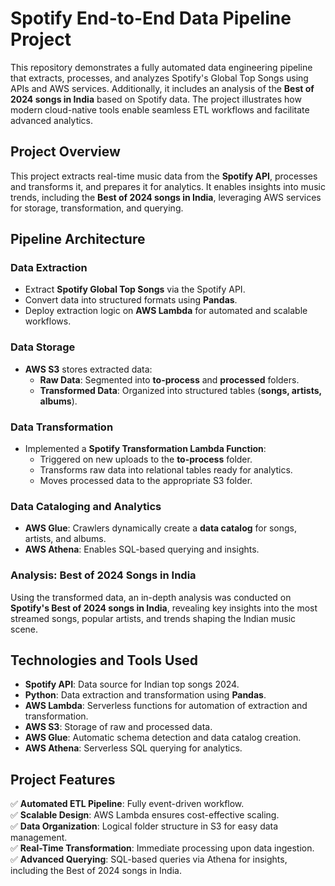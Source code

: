 # Spotify End-to-End Data Pipeline Project  

This repository demonstrates a fully automated data engineering pipeline that extracts, processes, and analyzes Spotify's Global Top Songs using APIs and AWS services. Additionally, it includes an analysis of the **Best of 2024 songs in India** based on Spotify data. The project illustrates how modern cloud-native tools enable seamless ETL workflows and facilitate advanced analytics.  

## Project Overview  

This project extracts real-time music data from the **Spotify API**, processes and transforms it, and prepares it for analytics. It enables insights into music trends, including the **Best of 2024 songs in India**, leveraging AWS services for storage, transformation, and querying.  

## Pipeline Architecture  

### **Data Extraction**  
- Extract **Spotify Global Top Songs** via the Spotify API.  
- Convert data into structured formats using **Pandas**.  
- Deploy extraction logic on **AWS Lambda** for automated and scalable workflows.  

### **Data Storage**  
- **AWS S3** stores extracted data:  
  - **Raw Data**: Segmented into **to-process** and **processed** folders.  
  - **Transformed Data**: Organized into structured tables (**songs, artists, albums**).  

### **Data Transformation**  
- Implemented a **Spotify Transformation Lambda Function**:  
  - Triggered on new uploads to the **to-process** folder.  
  - Transforms raw data into relational tables ready for analytics.  
  - Moves processed data to the appropriate S3 folder.  

### **Data Cataloging and Analytics**  
- **AWS Glue**: Crawlers dynamically create a **data catalog** for songs, artists, and albums.  
- **AWS Athena**: Enables SQL-based querying and insights.  

### **Analysis: Best of 2024 Songs in India**  
Using the transformed data, an in-depth analysis was conducted on **Spotify's Best of 2024 songs in India**, revealing key insights into the most streamed songs, popular artists, and trends shaping the Indian music scene.  

## Technologies and Tools Used  
- **Spotify API**: Data source for Indian top songs 2024.  
- **Python**: Data extraction and transformation using **Pandas**.  
- **AWS Lambda**: Serverless functions for automation of extraction and transformation.  
- **AWS S3**: Storage of raw and processed data.  
- **AWS Glue**: Automatic schema detection and data catalog creation.  
- **AWS Athena**: Serverless SQL querying for analytics.  

## Project Features  
✅ **Automated ETL Pipeline**: Fully event-driven workflow.  
✅ **Scalable Design**: AWS Lambda ensures cost-effective scaling.  
✅ **Data Organization**: Logical folder structure in S3 for easy data management.  
✅ **Real-Time Transformation**: Immediate processing upon data ingestion.  
✅ **Advanced Querying**: SQL-based queries via Athena for insights, including the Best of 2024 songs in India.  
